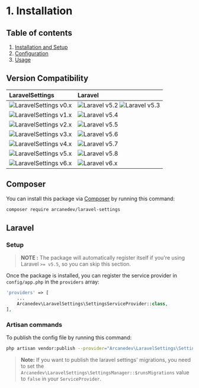 # 1. Installation

## Table of contents

  1. [Installation and Setup](1-Installation-and-Setup.md)
  2. [Configuration](2-Configuration.md)
  3. [Usage](3-Usage.md)

## Version Compatibility

| LaravelSettings                               | Laravel                                                   |
|:----------------------------------------------|:----------------------------------------------------------|
| ![LaravelSettings v0.x][laravel_settings_0_x] | ![Laravel v5.2][laravel_5_2] ![Laravel v5.3][laravel_5_3] |
| ![LaravelSettings v1.x][laravel_settings_1_x] | ![Laravel v5.4][laravel_5_4]                              |
| ![LaravelSettings v2.x][laravel_settings_2_x] | ![Laravel v5.5][laravel_5_5]                              |
| ![LaravelSettings v3.x][laravel_settings_3_x] | ![Laravel v5.6][laravel_5_6]                              |
| ![LaravelSettings v4.x][laravel_settings_4_x] | ![Laravel v5.7][laravel_5_7]                              |
| ![LaravelSettings v5.x][laravel_settings_5_x] | ![Laravel v5.8][laravel_5_8]                              |
| ![LaravelSettings v6.x][laravel_settings_6_x] | ![Laravel v6.x][laravel_6_x]                              |

[laravel_5_2]:  https://img.shields.io/badge/v5.2-supported-brightgreen.svg?style=flat-square "Laravel v5.2"
[laravel_5_3]:  https://img.shields.io/badge/v5.3-supported-brightgreen.svg?style=flat-square "Laravel v5.3"
[laravel_5_4]:  https://img.shields.io/badge/v5.4-supported-brightgreen.svg?style=flat-square "Laravel v5.4"
[laravel_5_5]:  https://img.shields.io/badge/v5.5-supported-brightgreen.svg?style=flat-square "Laravel v5.5"
[laravel_5_6]:  https://img.shields.io/badge/v5.6-supported-brightgreen.svg?style=flat-square "Laravel v5.6"
[laravel_5_7]:  https://img.shields.io/badge/v5.7-supported-brightgreen.svg?style=flat-square "Laravel v5.7"
[laravel_5_8]:  https://img.shields.io/badge/v5.8-supported-brightgreen.svg?style=flat-square "Laravel v5.8"
[laravel_6_x]:  https://img.shields.io/badge/v6.x-supported-brightgreen.svg?style=flat-square "Laravel v6.x"

[laravel_settings_0_x]: https://img.shields.io/badge/version-0.x-blue.svg?style=flat-square "LaravelSettings v0.x"
[laravel_settings_1_x]: https://img.shields.io/badge/version-1.x-blue.svg?style=flat-square "LaravelSettings v1.x"
[laravel_settings_2_x]: https://img.shields.io/badge/version-2.x-blue.svg?style=flat-square "LaravelSettings v2.x"
[laravel_settings_3_x]: https://img.shields.io/badge/version-3.x-blue.svg?style=flat-square "LaravelSettings v3.x"
[laravel_settings_4_x]: https://img.shields.io/badge/version-4.x-blue.svg?style=flat-square "LaravelSettings v4.x"
[laravel_settings_5_x]: https://img.shields.io/badge/version-5.x-blue.svg?style=flat-square "LaravelSettings v5.x"
[laravel_settings_6_x]: https://img.shields.io/badge/version-6.x-blue.svg?style=flat-square "LaravelSettings v6.x"

## Composer

You can install this package via [Composer](http://getcomposer.org/) by running this command:

```bash
composer require arcanedev/laravel-settings
```

## Laravel

### Setup

> **NOTE :** The package will automatically register itself if you're using Laravel `>= v5.5`, so you can skip this section.

Once the package is installed, you can register the service provider in `config/app.php` in the `providers` array:

```php
'providers' => [
    ...
    Arcanedev\LaravelSettings\SettingsServiceProvider::class,
],
```

### Artisan commands

To publish the config file by running this command:

```bash
php artisan vendor:publish --provider="Arcanedev\LaravelSettings\SettingsServiceProvider"
```

> **Note:** If you want to publish the laravel settings' migrations, you need to set the `Arcanedev\LaravelSettings\SettingsManager::$runsMigrations` value to `false` in your `ServiceProvider`.
